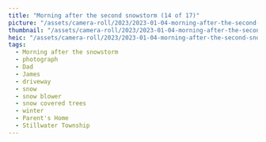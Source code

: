 ```yaml
---
title: "Morning after the second snowstorm (14 of 17)"
picture: "/assets/camera-roll/2023/2023-01-04-morning-after-the-second-snowstorm-14/20230104_172145471_iOS.jpg"
thumbnail: "/assets/camera-roll/2023/2023-01-04-morning-after-the-second-snowstorm-14/20230104_172145471_iOS-thumbnail.jpg"
heic: "/assets/camera-roll/2023/2023-01-04-morning-after-the-second-snowstorm-14/20230104_172145471_iOS.heic"
tags:
  - Morning after the snowstorm
  - photograph
  - Dad
  - James
  - driveway
  - snow
  - snow blower
  - snow covered trees
  - winter
  - Parent's Home
  - Stillwater Township
---
```

